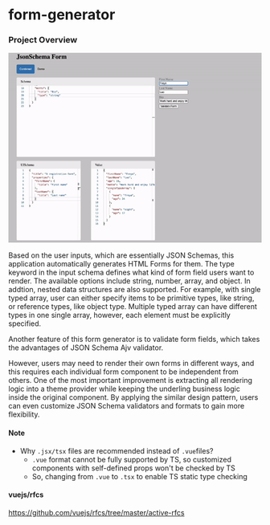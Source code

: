# form-generator

### Project Overview

![Overview GIF](./public/form.gif)

Based on the user inputs, which are essentially JSON Schemas, this application automatically generates HTML Forms for them. The type keyword in the input schema defines what kind of form field users want to render. The available options include string, number, array, and object. In addtion, nested data structures are also supported. For example, with single typed array, user can either specify items to be primitive types, like string, or reference types, like object type. Multiple typed array can have different types in one single array, however, each element must be explicitly specified.

Another feature of this form generator is to validate form fields, which takes the advantages of JSON Schema Ajv validator.

However, users may need to render their own forms in different ways, and this requires each individual form component to be independent from others. One of the most important improvement is extracting all rendering logic into a theme provider while keeping the underling business logic inside the original component. By applying the similar design pattern, users can even customize JSON Schema validators and formats to gain more flexibility.

#### Note

- Why `.jsx/tsx` files are recommended instead of `.vue`files?
  - `.vue` format cannot be fully supported by TS, so customized components with self-defined props won't be checked by TS
  - So, changing from `.vue` to `.tsx` to enable TS static type checking

#### vuejs/rfcs

https://github.com/vuejs/rfcs/tree/master/active-rfcs
